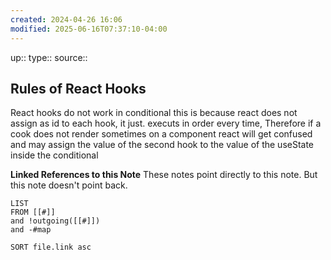 ```yaml
---
created: 2024-04-26 16:06
modified: 2025-06-16T07:37:10-04:00
---
```

up::
type:: 
source::
## Rules of React Hooks
React hooks do not work in conditional this is because react does not assign as id to each hook, it just. executs in order every time, Therefore if a cook does not render sometimes on a component react will get confused and may assign the value of the second hook to the value of the useState inside the conditional


**Linked References to this Note**
These notes point directly to this note. But this note doesn't point back.
```dataview
LIST
FROM [[#]]
and !outgoing([[#]])
and -#map

SORT file.link asc
```
